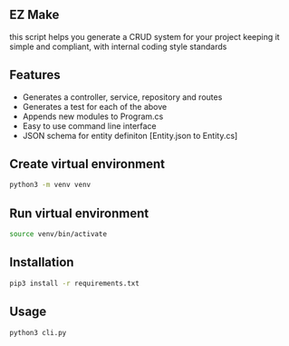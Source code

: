 ## EZ Make

this script helps you generate a CRUD system for your project keeping it simple and compliant,
with internal coding style standards

## Features

- Generates a controller, service, repository and routes
- Generates a test for each of the above
- Appends new modules to Program.cs
- Easy to use command line interface
- JSON schema for entity definiton [Entity.json to Entity.cs]

## Create virtual environment

```bash
python3 -m venv venv
```

## Run virtual environment

```bash
source venv/bin/activate
```

## Installation

```bash
pip3 install -r requirements.txt
```

## Usage

```bash
python3 cli.py
```
